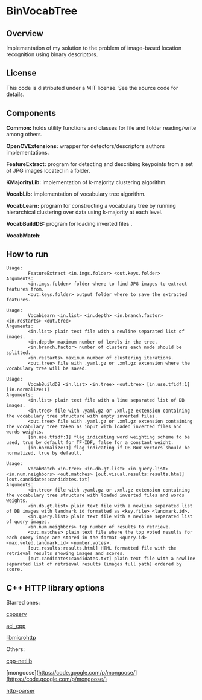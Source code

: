 # BinVocabTree #

## Overview ##

Implementation of my solution to the problem of image-based location recognition using binary descriptors.

## License ##

This code is distributed under a MIT license. See the source code for details.

## Components ##

__Common:__ holds utility functions and classes for file and folder reading/write among others.

__OpenCVExtensions:__ wrapper for detectors/descriptors authors implementations.

__FeatureExtract:__ program for detecting and describing keypoints from a set of JPG images located in a folder. 

__KMajorityLib:__ implementation of k-majority clustering algorithm.

__VocabLib:__ implementation of vocabulary tree algorithm.

__VocabLearn:__ program for constructing a vocabulary tree by running hierarchical clustering over data using k-majority at each level.

__VocabBuildDB:__ program for loading inverted files .

__VocabMatch:__

## How to run ##

```
Usage:
		FeatureExtract <in.imgs.folder> <out.keys.folder>
Arguments:
		<in.imgs.folder> folder where to find JPG images to extract features from.
		<out.keys.folder> output folder where to save the extracted features. 
```

```
Usage:
		VocabLearn <in.list> <in.depth> <in.branch.factor> <in.restarts> <out.tree>
Arguments:
		<in.list> plain text file with a newline separated list of images.
		<in.depth> maximum number of levels in the tree.
		<in.branch.factor> number of clusters each node should be splitted.
		<in.restarts> maximum number of clustering iterations.
		<out.tree> file with .yaml.gz or .xml.gz extension where the vocabulary tree will be saved.
```

```
Usage:
		VocabBuildDB <in.list> <in.tree> <out.tree> [in.use.tfidf:1] [in.normalize:1]
Arguments:
		<in.list> plain text file with a line separated list of DB images.
		<in.tree> file with .yaml.gz or .xml.gz extension containing the vocabulary tree structure with empty inverted files.
		<out.tree> file with .yaml.gz or .xml.gz extension containing the vocabulary tree taken as input with loaded inverted files and words weights. 
		[in.use.tfidf:1] flag indicating word weighting scheme to be used, true by default for TF-IDF, false for a constant weight.
		[in.normalize:1] flag indicating if DB BoW vectors should be normalized, true by default.
```

```
Usage:
		VocabMatch <in.tree> <in.db.gt.list> <in.query.list> <in.num.neighbors> <out.matches> [out.visual.results:results.html] [out.candidates:candidates.txt]
Arguments:
		<in.tree> file with .yaml.gz or .xml.gz extension containing the vocabulary tree structure with loaded inverted files and words weights.
		<in.db.gt.list> plain text file with a newline separated list of DB images with landmark id formatted as <key.file> <landmark.id>.
		<in.query.list> plain text file with a newline separated list of query images.
		<in.num.neighbors> top number of results to retrieve.
		<out.matches> plain text file where the top voted results for each query image are stored in the format <query.id> <max.voted.landmark.id> <number.votes>.
		[out.results:results.html] HTML formatted file with the retrieval results showing images and scores.
		[out.candidates:candidates.txt] plain text file with a newline separated list of retrieval results (images full path) ordered by score.
```

## C++ HTTP library options ##

Starred ones:

[cppserv](http://www.total-knowledge.com/progs/cppserv/) 

[acl_cpp](sourceforge.net/projects/aclcpp/)

[libmicrohttp](http://www.gnu.org/software/libmicrohttpd/)

Others:

[cpp-netlib](https://github.com/cpp-netlib/cpp-netlib)

[mongoose](https://code.google.com/p/mongoose/](https://code.google.com/p/mongoose/)

[http-parser](https://github.com/joyent/http-parser)
